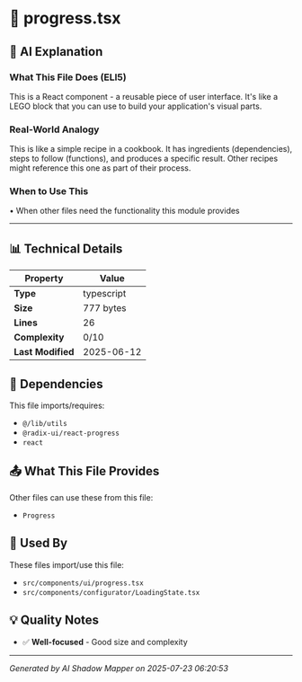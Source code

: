 # 📄 progress.tsx

## 🤖 AI Explanation

### What This File Does (ELI5)
This is a React component - a reusable piece of user interface. It's like a LEGO block that you can use to build your application's visual parts.

### Real-World Analogy
This is like a simple recipe in a cookbook. It has ingredients (dependencies), steps to follow (functions), and produces a specific result. Other recipes might reference this one as part of their process.

### When to Use This
• When other files need the functionality this module provides

---

## 📊 Technical Details

| Property | Value |
|----------|-------|
| **Type** | typescript |
| **Size** | 777 bytes |
| **Lines** | 26 |
| **Complexity** | 0/10 |
| **Last Modified** | 2025-06-12 |

## 🔗 Dependencies

This file imports/requires:

- `@/lib/utils`
- `@radix-ui/react-progress`
- `react`

## 📤 What This File Provides

Other files can use these from this file:

- `Progress `

## 🔄 Used By

These files import/use this file:

- `src/components/ui/progress.tsx`
- `src/components/configurator/LoadingState.tsx`

## 💡 Quality Notes

- ✅ **Well-focused** - Good size and complexity

---
*Generated by AI Shadow Mapper on 2025-07-23 06:20:53*